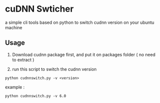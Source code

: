 # cuDNN Swticher
a simple cli tools based on python to switch cudnn version on your ubuntu machine

## Usage
1. Download cudnn package first, and put it on packages folder ( no need to extract )

2. run this script to switch the cudnn version
```console
python cudnnswitch.py -v <version> 
```
example :
```console
python cudnnswitch.py -v 6.0

